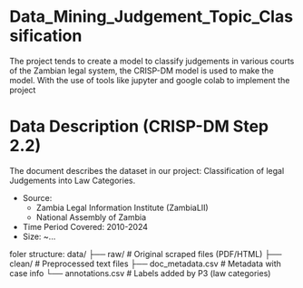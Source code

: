 # Data_Mining_Judgement_Topic_Classification
The project tends to create a model to classify judgements in various courts of the Zambian legal system, the CRISP-DM model is used to make the model.
With the use of tools like jupyter and google colab to implement the project 

# Data Description (CRISP-DM Step 2.2) #
The document describes the dataset in our project: Classification of legal Judgements into Law Categories.
- Source:
  - Zambia Legal Information Institute (ZambiaLII)
  - National Assembly of Zambia
- Time Period Covered: 2010-2024
- Size: ~...

foler structure:
data/
 ├── raw/              # Original scraped files (PDF/HTML)
 ├── clean/            # Preprocessed text files
 ├── doc_metadata.csv  # Metadata with case info
 └── annotations.csv   # Labels added by P3 (law categories)
